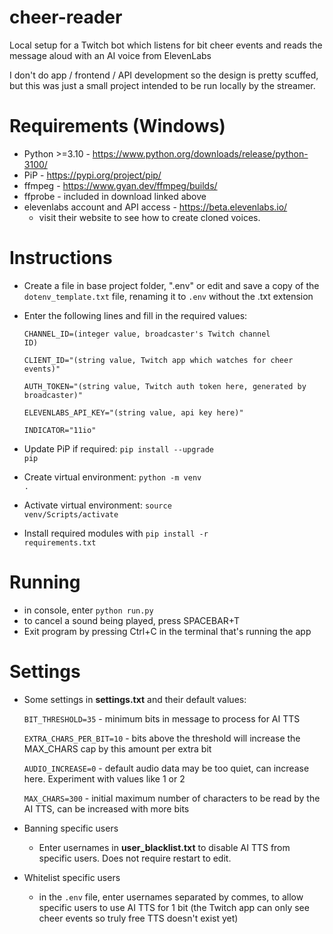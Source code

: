 # cheer-reader
Local setup for a Twitch bot which listens for bit cheer events and reads the message aloud with an AI voice from ElevenLabs

I don't do app / frontend / API development so the design is pretty scuffed, but this was just a small project intended to be run locally by the streamer.


# Requirements (Windows)
* Python >=3.10 - https://www.python.org/downloads/release/python-3100/
* PiP - https://pypi.org/project/pip/
* ffmpeg - https://www.gyan.dev/ffmpeg/builds/
* ffprobe - included in download linked above
* elevenlabs account and API access - https://beta.elevenlabs.io/
  * visit their website to see how to create cloned voices.

# Instructions
* Create a file in base project folder, ".env" or edit and save a copy of the <code>dotenv_template.txt</code> file, renaming it to <code>.env</code> without the .txt extension
* Enter the following lines and fill in the required values:
  
    <code>CHANNEL_ID=(integer value, broadcaster's Twitch channel ID)</code>

    <code>CLIENT_ID="(string value, Twitch app which watches for cheer events)"</code>

    <code>AUTH_TOKEN="(string value, Twitch auth token here, generated by broadcaster)"</code>
    
    <code>ELEVENLABS_API_KEY="(string value, api key here)"</code>

    <code>INDICATOR="11io"</code>

* Update PiP if required: <code>pip install --upgrade pip</code>
* Create virtual environment: <code>python -m venv .</code>
* Activate virtual environment: <code>source venv/Scripts/activate</code>
* Install required modules with <code>pip install -r requirements.txt</code>

# Running
* in console, enter <code>python run.py</code>
* to cancel a sound being played, press SPACEBAR+T
* Exit program by pressing Ctrl+C in the terminal that's running the app

# Settings
* Some settings in <b>settings.txt</b> and their default values:
  
  <code>BIT_THRESHOLD=35</code>  - minimum bits in message to process for AI TTS

  <code>EXTRA_CHARS_PER_BIT=10</code>  - bits above the threshold will increase the MAX_CHARS cap by this amount per extra bit

  <code>AUDIO_INCREASE=0</code>  - default audio data may be too quiet, can increase here. Experiment with values like 1 or 2

  <code>MAX_CHARS=300</code>  - initial maximum number of characters to be read by the AI TTS, can be increased with more bits

* Banning specific users
  * Enter usernames in <b>user_blacklist.txt</b> to disable AI TTS from specific users. Does not require restart to edit.
  
* Whitelist specific users
  * in the <code>.env</code> file, enter usernames separated by commes, to allow specific users to use AI TTS for 1 bit (the Twitch app can only see cheer events so truly free TTS doesn't exist yet)
  
